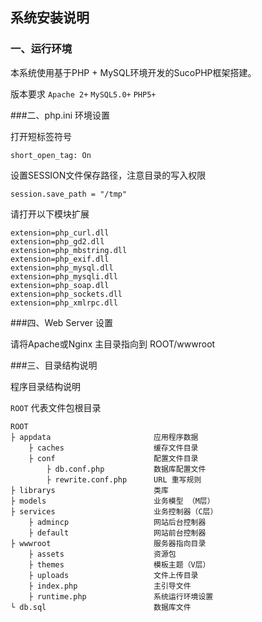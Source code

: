## 系统安装说明

### 一、运行环境 
本系统使用基于PHP + MySQL环境开发的SucoPHP框架搭建。

版本要求
`Apache 2+`
`MySQL5.0+`
`PHP5+`

###二、php.ini 环境设置

打开短标签符号

`short_open_tag: On` 

 设置SESSION文件保存路径，注意目录的写入权限

`session.save_path = "/tmp" `

请打开以下模块扩展


	extension=php_curl.dll
	extension=php_gd2.dll
	extension=php_mbstring.dll
	extension=php_exif.dll
	extension=php_mysql.dll
	extension=php_mysqli.dll
	extension=php_soap.dll
	extension=php_sockets.dll
	extension=php_xmlrpc.dll

###四、Web Server 设置

请将Apache或Nginx 主目录指向到 ROOT/wwwroot


###三、目录结构说明

程序目录结构说明 

`ROOT` 代表文件包根目录 

	ROOT
	├ appdata						应用程序数据
		├ caches					缓存文件目录		├ conf						配置文件目录
			├ db.conf.php			数据库配置文件
			├ rewrite.conf.php		URL 重写规则	├ librarys						类库	├ models						业务模型 （M层）	├ services						业务控制器（C层）		├ admincp					网站后台控制器		├ default					网站前台控制器	├ wwwroot						服务器指向目录
		├ assets					资源包		├ themes					模板主题（V层）		├ uploads					文件上传目录		├ index.php					主引导文件		├ runtime.php				系统运行环境设置	└ db.sql 						数据库文件
